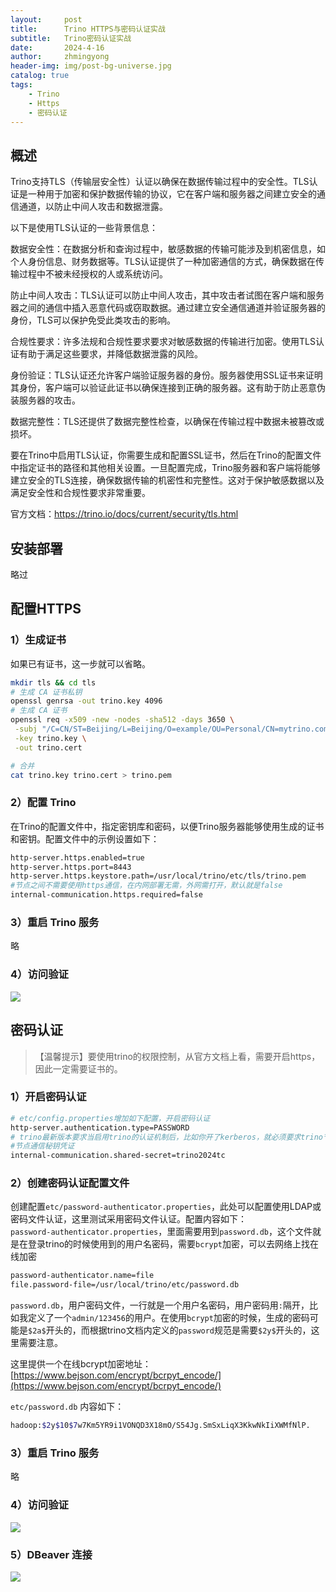 ```yaml
---
layout:     post
title:      Trino HTTPS与密码认证实战
subtitle:   Trino密码认证实战
date:       2024-4-16
author:     zhmingyong
header-img: img/post-bg-universe.jpg
catalog: true
tags:
    - Trino
    - Https
    - 密码认证
---
```


## 概述
Trino支持TLS（传输层安全性）认证以确保在数据传输过程中的安全性。TLS认证是一种用于加密和保护数据传输的协议，它在客户端和服务器之间建立安全的通信通道，以防止中间人攻击和数据泄露。

以下是使用TLS认证的一些背景信息：

数据安全性：在数据分析和查询过程中，敏感数据的传输可能涉及到机密信息，如个人身份信息、财务数据等。TLS认证提供了一种加密通信的方式，确保数据在传输过程中不被未经授权的人或系统访问。

防止中间人攻击：TLS认证可以防止中间人攻击，其中攻击者试图在客户端和服务器之间的通信中插入恶意代码或窃取数据。通过建立安全通信通道并验证服务器的身份，TLS可以保护免受此类攻击的影响。

合规性要求：许多法规和合规性要求要求对敏感数据的传输进行加密。使用TLS认证有助于满足这些要求，并降低数据泄露的风险。

身份验证：TLS认证还允许客户端验证服务器的身份。服务器使用SSL证书来证明其身份，客户端可以验证此证书以确保连接到正确的服务器。这有助于防止恶意伪装服务器的攻击。

数据完整性：TLS还提供了数据完整性检查，以确保在传输过程中数据未被篡改或损坏。

要在Trino中启用TLS认证，你需要生成和配置SSL证书，然后在Trino的配置文件中指定证书的路径和其他相关设置。一旦配置完成，Trino服务器和客户端将能够建立安全的TLS连接，确保数据传输的机密性和完整性。这对于保护敏感数据以及满足安全性和合规性要求非常重要。

官方文档：https://trino.io/docs/current/security/tls.html

## 安装部署
略过

## 配置HTTPS
### 1）生成证书

如果已有证书，这一步就可以省略。

```bash
mkdir tls && cd tls
# 生成 CA 证书私钥
openssl genrsa -out trino.key 4096
# 生成 CA 证书
openssl req -x509 -new -nodes -sha512 -days 3650 \
 -subj "/C=CN/ST=Beijing/L=Beijing/O=example/OU=Personal/CN=mytrino.com" \
 -key trino.key \
 -out trino.cert

# 合并
cat trino.key trino.cert > trino.pem
```

### 2）配置 Trino

在Trino的配置文件中，指定密钥库和密码，以便Trino服务器能够使用生成的证书和密钥。配置文件中的示例设置如下：

```bash
http-server.https.enabled=true
http-server.https.port=8443
http-server.https.keystore.path=/usr/local/trino/etc/tls/trino.pem
#节点之间不需要使用https通信，在内网部署无需，外网需打开，默认就是false
internal-communication.https.required=false
```

### 3）重启 Trino 服务
略

### 4）访问验证

![](https://zhmingyong.github.io/img/trino/trino-https-1.png)

## 密码认证

> 【温馨提示】要使用trino的权限控制，从官方文档上看，需要开启https，因此一定需要证书的。

### 1）开启密码认证

```bash
# etc/config.properties增加如下配置，开启密码认证
http-server.authentication.type=PASSWORD
# trino最新版本要求当启用trino的认证机制后，比如你开了kerberos，就必须要求trino节点内部通信提供一个shared-secret，这个secret你可以自定义。worker和coordinator的shared-secret保持一致即可。
#节点通信秘钥凭证
internal-communication.shared-secret=trino2024tc
```

### 2）创建密码认证配置文件

创建配置`etc/password-authenticator.properties`，此处可以配置使用LDAP或密码文件认证，这里测试采用密码文件认证。配置内容如下：  
`password-authenticator.properties`，里面需要用到`password.db`，这个文件就是在登录trino的时候使用到的用户名密码，需要`bcrypt`加密，可以去网络上找在线加密

```bash
password-authenticator.name=file
file.password-file=/usr/local/trino/etc/password.db
```

`password.db`，用户密码文件，一行就是一个用户名密码，用户密码用`:`隔开，比如我定义了一个`admin/123456`的用户。在使用`bcrypt`加密的时候，生成的密码可能是`$2a$`开头的，而根据trino文档内定义的`password`规范是需要`$2y$`开头的，这里需要注意。

这里提供一个在线bcrypt加密地址：[https://www.bejson.com/encrypt/bcrpyt_encode/](https://www.bejson.com/encrypt/bcrpyt_encode/)

`etc/password.db` 内容如下：

```bash
hadoop:$2y$10$7w7Km5YR9i1VONQD3X18mO/S54Jg.SmSxLiqX3KkwNkIiXWMfNlP.
```

### 3）重启 Trino 服务
略

### 4）访问验证

![](https://zhmingyong.github.io/img/trino/trino-password-1.png)

### 5）DBeaver 连接

![](https://zhmingyong.github.io/img/trino/trino-password-2.png)
